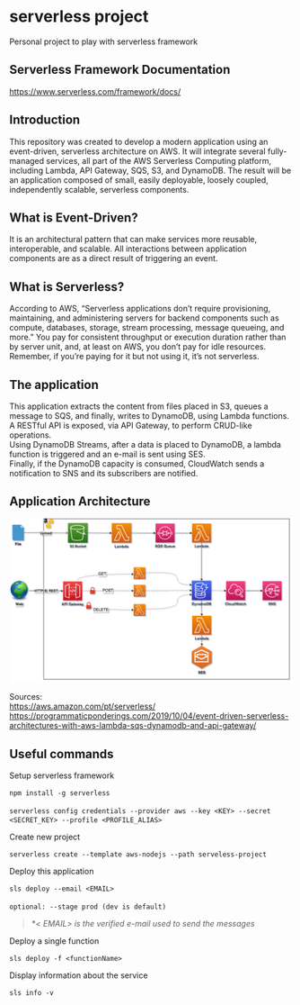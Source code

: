 # serverless project

Personal project to play with serverless framework

## Serverless Framework Documentation
https://www.serverless.com/framework/docs/

## Introduction
This repository was created to develop a modern application using an event-driven, serverless architecture on AWS. It will integrate several fully-managed services, all part of the AWS Serverless Computing platform, including Lambda, API Gateway, SQS, S3, and DynamoDB. The result will be an application composed of small, easily deployable, loosely coupled, independently scalable, serverless components.

## What is Event-Driven?
It is an architectural pattern that can make services more reusable, interoperable, and scalable. All interactions between application components are as a direct result of triggering an event.

## What is Serverless?
According to AWS, “Serverless applications don’t require provisioning, maintaining, and administering servers for backend components such as compute, databases, storage, stream processing, message queueing, and more.” You pay for consistent throughput or execution duration rather than by server unit, and, at least on AWS, you don’t pay for idle resources. Remember, if you’re paying for it but not using it, it’s not serverless.

## The application
This application extracts the content from files placed in S3, queues a message to SQS, and finally, writes to DynamoDB, using Lambda functions.  
A RESTful API is exposed, via API Gateway, to perform CRUD-like operations.  
Using DynamoDB Streams, after a data is placed to DynamoDB, a lambda function is triggered and an e-mail is sent using SES.  
Finally, if the DynamoDB capacity is consumed, CloudWatch sends a notification to SNS and its subscribers are notified.

## Application Architecture
<img src="images/diagram.png"> 

Sources:  
https://aws.amazon.com/pt/serverless/
https://programmaticponderings.com/2019/10/04/event-driven-serverless-architectures-with-aws-lambda-sqs-dynamodb-and-api-gateway/

## Useful commands

Setup serverless framework
```
npm install -g serverless

serverless config credentials --provider aws --key <KEY> --secret <SECRET_KEY> --profile <PROFILE_ALIAS>
```

Create new project
```
serverless create --template aws-nodejs --path serveless-project
```

Deploy this application
```
sls deploy --email <EMAIL>

optional: --stage prod (dev is default)
```
>**< EMAIL> is the verified e-mail used to send the messages*


Deploy a single function
```
sls deploy -f <functionName>
```

Display information about the service
```
sls info -v
```
